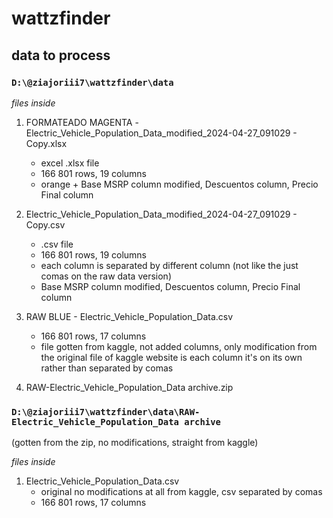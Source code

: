 # wattzfinder

## data to process
### `D:\@ziajoriii7\wattzfinder\data`
_files inside_
1. FORMATEADO MAGENTA -Electric_Vehicle_Population_Data_modified_2024-04-27_091029 - Copy.xlsx
    - excel .xlsx file
    - 166 801 rows, 19 columns 
    - orange + Base MSRP column modified, Descuentos column, Precio Final column

2. Electric_Vehicle_Population_Data_modified_2024-04-27_091029 - Copy.csv
    - .csv file
    - 166 801 rows, 19 columns
    - each column is separated by different column (not like the just comas on the raw data version)
    - Base MSRP column modified, Descuentos column, Precio Final column
    
3. RAW BLUE - Electric_Vehicle_Population_Data.csv
    - 166 801 rows, 17 columns
    - file gotten from kaggle, not added columns, only modification from the original file of kaggle website is each column it's on its own rather than separated by comas
    
4. RAW-Electric_Vehicle_Population_Data archive.zip
### `D:\@ziajoriii7\wattzfinder\data\RAW-Electric_Vehicle_Population_Data archive` 
(gotten from the zip, no modifications, straight from kaggle)

_files inside_
1.  Electric_Vehicle_Population_Data.csv
    - original no modifications at all from kaggle, csv separated by comas
    - 166 801 rows, 17 columns




